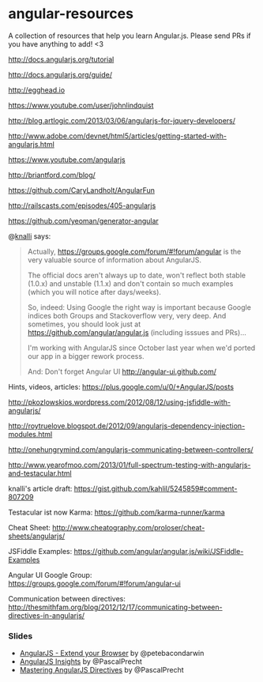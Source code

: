 angular-resources
=================

A collection of resources that help you learn Angular.js. Please send PRs if you have anything to add! <3

http://docs.angularjs.org/tutorial

http://docs.angularjs.org/guide/

http://egghead.io

https://www.youtube.com/user/johnlindquist

http://blog.artlogic.com/2013/03/06/angularjs-for-jquery-developers/

http://www.adobe.com/devnet/html5/articles/getting-started-with-angularjs.html

https://www.youtube.com/angularjs

http://briantford.com/blog/

https://github.com/CaryLandholt/AngularFun

http://railscasts.com/episodes/405-angularjs

https://github.com/yeoman/generator-angular

@[knalli](http://github.com/knalli) says:

> Actually, https://groups.google.com/forum/#!forum/angular is the very valuable source of information about AngularJS.
>
> The official docs aren't always up to date, won't reflect both stable (1.0.x) and unstable (1.1.x) and don't contain so much examples (which you will notice after days/weeks).
>
> So, indeed: Using Google the right way is important because Google indices both Groups and Stackoverflow very, very deep. And sometimes, you should look just at https://github.com/angular/angular.js (including isssues and PRs)...
>
> I'm working with AngularJS since October last year when we'd ported our app in a bigger rework process.
>
> And: Don't forget Angular UI http://angular-ui.github.com/

Hints, videos, articles: https://plus.google.com/u/0/+AngularJS/posts

http://pkozlowskios.wordpress.com/2012/08/12/using-jsfiddle-with-angularjs/

http://roytruelove.blogspot.de/2012/09/angularjs-dependency-injection-modules.html

http://onehungrymind.com/angularjs-communicating-between-controllers/

http://www.yearofmoo.com/2013/01/full-spectrum-testing-with-angularjs-and-testacular.html

knalli's article draft: https://gist.github.com/kahlil/5245859#comment-807209

Testacular ist now Karma: https://github.com/karma-runner/karma

Cheat Sheet: http://www.cheatography.com/proloser/cheat-sheets/angularjs/

JSFiddle Examples: https://github.com/angular/angular.js/wiki/JSFiddle-Examples

Angular UI Google Group: https://groups.google.com/forum/#!forum/angular-ui

Communication between directives: http://thesmithfam.org/blog/2012/12/17/communicating-between-directives-in-angularjs/

### Slides

- [AngularJS - Extend your Browser](https://speakerdeck.com/petebd/devox-uk-2013-angularjs?slide=2) by @petebacondarwin
- [AngularJS Insights](http://pascalprecht.github.com/slides/angularjs-insights/#/) by @PascalPrecht
- [Mastering AngularJS Directives](http://pascalprecht.github.com/slides/mastering-angularjs-directives/) by @PascalPrecht

